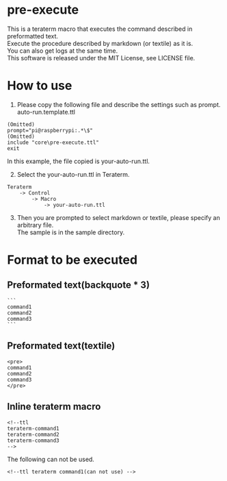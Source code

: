 # pre-execute

This is a teraterm macro that executes the command described in preformatted text.  
Execute the procedure described by markdown (or textile) as it is.  
You can also get logs at the same time.  
This software is released under the MIT License, see LICENSE file.

# How to use

1. Please copy the following file and describe the settings such as prompt.  
auto-run.template.ttl  
~~~
(Omitted)
prompt="pi@raspberrypi:.*\$"
(Omitted)
include "core\pre-execute.ttl"
exit
~~~
In this example, the file copied is your-auto-run.ttl.

2. Select the your-auto-run.ttl in Teraterm.  
~~~
Teraterm
    -> Control
        -> Macro
            -> your-auto-run.ttl
~~~

3. Then you are prompted to select markdown or textile, please specify an arbitrary file.  
The sample is in the sample directory.

# Format to be executed
## Preformated text(backquote * 3)

~~~
```
command1
command2
command3
```
~~~

## Preformated text(textile)
~~~
<pre>
command1
command2
command3
</pre>
~~~

## Inline teraterm macro
~~~
<!--ttl
teraterm-command1
teraterm-command2
teraterm-command3
-->
~~~
The following can not be used.
~~~
<!--ttl teraterm command1(can not use) -->
~~~
